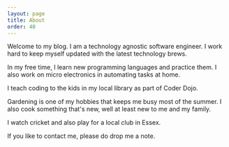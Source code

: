 ```yaml
---
layout: page
title: About
order: 40
---
```

Welcome to my blog. 
I am a technology agnostic software engineer. I work hard to keep myself updated with the latest technology brews. 

In my free time, I learn new programming languages and practice them. I also work on micro electronics in automating tasks at home.

I teach coding to the kids in my local library as part of Coder Dojo.

Gardening is one of my hobbies that keeps me busy most of the summer. I also cook something that's new, well at least new to me and my family. 

I watch cricket and also play for a local club in Essex.

If you like to contact me, please do drop me a note.
